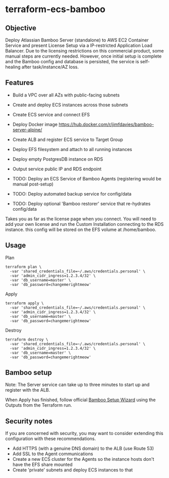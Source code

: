terraform-ecs-bamboo
====================

## Objective
Deploy Atlassian Bamboo Server (standalone) to AWS EC2 Container Service and present License Setup via a IP-restricted Application Load Balancer.
Due to the licensing restrictions on this commercial product, some manual steps are currently needed.
However, once initial setup is complete and the Bamboo config and database is persisted, the service is self-healing after task/instance/AZ loss.

## Features
- Build a VPC over all AZs with public-facing subnets
- Create and deploy ECS instances across those subnets
- Create ECS service and connect EFS
- Deploy Docker image https://hub.docker.com/r/jimfdavies/bamboo-server-alpine/
- Create ALB and register ECS service to Target Group
- Deploy EFS filesystem and attach to all running instances
- Deploy empty PostgresDB instance on RDS
- Output service public IP and RDS endpoint

- TODO: Deploy an ECS Service of Bamboo Agents (registering would be manual post-setup)
- TODO: Deploy automated backup service for config/data
- TODO: Deploy optional 'Bamboo restorer' service that re-hydrates config/data

Takes you as far as the license page when you connect. You will need to add your own license and run the Custom Installation connecting to the RDS instance.
this config will be stored on the EFS volume at /home/bamboo.

## Usage

Plan
```
terraform plan \
  -var 'shared_credentials_file=~/.aws/credentials.personal' \
  -var 'admin_cidr_ingress=1.2.3.4/32' \
  -var 'db_username=master' \
  -var 'db_password=changemerightmeow'
```
Apply
```
terraform apply \
  -var 'shared_credentials_file=~/.aws/credentials.personal' \
  -var 'admin_cidr_ingress=1.2.3.4/32' \
  -var 'db_username=master' \
  -var 'db_password=changemerightmeow'
```
Destroy
```
terraform destroy \
  -var 'shared_credentials_file=~/.aws/credentials.personal' \
  -var 'admin_cidr_ingress=1.2.3.4/32' \
  -var 'db_username=master' \
  -var 'db_password=changemerightmeow'
```

## Bamboo setup

Note: The Server service can take up to three minutes to start up and register with the ALB.

When Apply has finished, follow official [Bamboo Setup Wizard](https://confluence.atlassian.com/bamboo/running-the-setup-wizard-289276851.html) using the Outputs from the Terraform run.

## Security notes

If you are concerned with security, you may want to consider extending this configuration with these recommendations.

- Add HTTPS (with a genuine DNS domain) to the ALB (use Route 53)
- Add SSL to the Agent communications
- Create a new ECS cluster for the Agents so the instance hosts don't have the EFS share mounted
- Create 'private' subnets and deploy ECS instances to that
